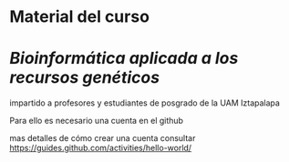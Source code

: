 # Material del curso 
# *Bioinformática aplicada a los recursos genéticos*
impartido a profesores y estudiantes de posgrado de la UAM Iztapalapa

Para ello es necesario una cuenta en el github

mas detalles de cómo crear una cuenta consultar
https://guides.github.com/activities/hello-world/
